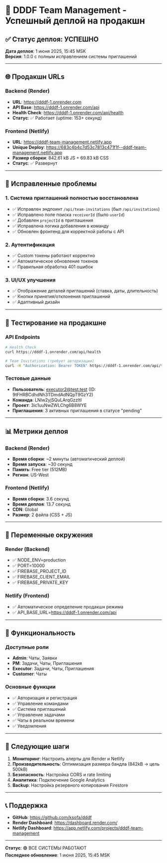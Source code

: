 # 🚀 DDDF Team Management - Успешный деплой на продакшн

## ✅ Статус деплоя: УСПЕШНО

**Дата деплоя**: 1 июня 2025, 15:45 MSK  
**Версия**: 1.0.0 с полным исправлением системы приглашений

---

## 🌐 Продакшн URLs

### Backend (Render)
- **URL**: https://dddf-1.onrender.com
- **API Base**: https://dddf-1.onrender.com/api
- **Health Check**: https://dddf-1.onrender.com/api/health
- **Статус**: ✅ Работает (uptime: 153+ секунд)

### Frontend (Netlify)
- **URL**: https://dddf-team-management.netlify.app
- **Unique Deploy**: https://683c4b4c7d53c7813c471f1f--dddf-team-management.netlify.app
- **Размер сборки**: 842.61 kB JS + 69.83 kB CSS
- **Статус**: ✅ Развернут

---

## 🔧 Исправленные проблемы

### 1. Система приглашений полностью восстановлена
- ✅ Исправлен эндпоинт `/api/team-invitations` (был `/api/invitations`)
- ✅ Исправлено поле поиска `receiverId` (было `userId`)
- ✅ Добавлен `projectId` в приглашения
- ✅ Исправлена логика добавления в команду
- ✅ Обновлен фронтенд для корректной работы с API

### 2. Аутентификация
- ✅ Custom токены работают корректно
- ✅ Автоматическое обновление токенов
- ✅ Правильная обработка 401 ошибок

### 3. UI/UX улучшения
- ✅ Отображение деталей приглашений (ставка, даты, длительность)
- ✅ Кнопки принятия/отклонения приглашений
- ✅ Адаптивный дизайн

---

## 🧪 Тестирование на продакшне

### API Endpoints
```bash
# Health Check
curl https://dddf-1.onrender.com/api/health

# Team Invitations (требует авторизации)
curl -H "Authorization: Bearer TOKEN" https://dddf-1.onrender.com/api/team-invitations
```

### Тестовые данные
- **Пользователь**: executor2@test.test (ID: 9tFHRBCdhdNh3TDmdAdNQpT9GzY2)
- **Команда**: LNlw2yjSQuLArqGzzItI
- **Проект**: 3ic1uuNwZWLChg6B8WYE
- **Приглашения**: 3 активных приглашения в статусе "pending"

---

## 📊 Метрики деплоя

### Backend (Render)
- **Время сборки**: ~2 минуты (автоматический деплой)
- **Время запуска**: ~30 секунд
- **Память**: Free tier (512MB)
- **Регион**: US-West

### Frontend (Netlify)
- **Время сборки**: 3.6 секунд
- **Время деплоя**: 13.7 секунд
- **CDN**: Global
- **Размер**: 2 файла (CSS + JS)

---

## 🔐 Переменные окружения

### Render (Backend)
- ✅ NODE_ENV=production
- ✅ PORT=10000
- ✅ FIREBASE_PROJECT_ID
- ✅ FIREBASE_CLIENT_EMAIL
- ✅ FIREBASE_PRIVATE_KEY

### Netlify (Frontend)
- ✅ Автоматическое определение продакшн режима
- ✅ API_BASE_URL=https://dddf-1.onrender.com/api

---

## 🎯 Функциональность

### Доступные роли
- **Admin**: Чаты, Заявки
- **PM**: Задачи, Чаты, Приглашения  
- **Executor**: Задачи, Чаты, Приглашения
- **Customer**: Чаты

### Основные функции
- ✅ Авторизация и регистрация
- ✅ Управление командами
- ✅ Система приглашений
- ✅ Управление задачами
- ✅ Чаты в реальном времени
- ✅ Уведомления

---

## 🚀 Следующие шаги

1. **Мониторинг**: Настроить алерты для Render и Netlify
2. **Производительность**: Оптимизация размера бандла (842kB → цель 500kB)
3. **Безопасность**: Настройка CORS и rate limiting
4. **Аналитика**: Подключение Google Analytics
5. **Backup**: Настройка резервного копирования Firestore

---

## 📞 Поддержка

- **GitHub**: https://github.com/ksofa/dddf
- **Render Dashboard**: https://dashboard.render.com/
- **Netlify Dashboard**: https://app.netlify.com/projects/dddf-team-management

---

**Статус**: 🟢 ВСЕ СИСТЕМЫ РАБОТАЮТ  
**Последнее обновление**: 1 июня 2025, 15:45 MSK 